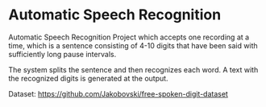 # Automatic Speech Recognition

Automatic Speech Recognition Project which accepts one recording at a time, which is a sentence consisting of 4-10 digits that have been said with sufficiently long pause intervals.

The system splits the sentence and then recognizes each word.
A text with the recognized digits is generated at the output.

Dataset: https://github.com/Jakobovski/free-spoken-digit-dataset
